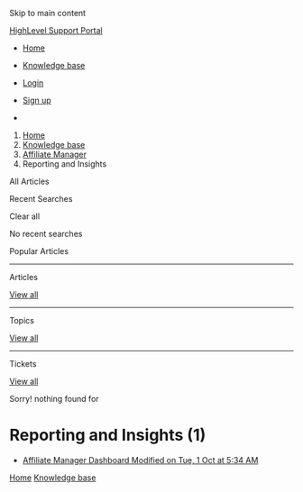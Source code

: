 Skip to main content

[ HighLevel Support Portal ](https://help.gohighlevel.com)

  * [ Home ](/support/home)
  * [ Knowledge base ](/support/solutions)

  * [Login](/support/login)
  * [Sign up](/support/signup)
  * 

  1. [Home](/support/home)
  2. [Knowledge base](/support/solutions)
  3. [Affiliate Manager](/support/solutions/48000455557)
  4. Reporting and Insights

All  Articles 

Recent Searches

Clear all

No recent searches

Popular Articles

* * *

Articles

[View all](/support/search/solutions)

* * *

Topics

[View all](/support/search/topics)

* * *

Tickets

[View all](/support/search/tickets)

Sorry! nothing found for   

# Reporting and Insights (1)

  * [ Affiliate Manager Dashboard Modified on Tue, 1 Oct at 5:34 AM  ](/support/solutions/articles/155000003668-affiliate-manager-dashboard)

[Home](/support/home) [Knowledge base](/support/solutions)
